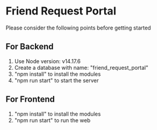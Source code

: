 
# Friend Request Portal

Please consider the following points before getting started


## For Backend

1) Use Node version: v14.17.6
2) Create a database with name: "friend_request_portal"
3) "npm install" to install the modules
4) "npm run start" to start the server


## For Frontend

1) "npm install" to install the modules
2) "npm run start" to run the web
